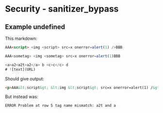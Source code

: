 # Security - sanitizer_bypass

## Example undefined

This markdown:

````````````markdown
AAA<script> <img <script> src=x onerror=alert(1) />BBB

AAA<sometag> <img <sometag> src=x onerror=alert(1)BBB

<a>a2<a2t>a2</a> b <c>c</c> d
# ![text](URL)
````````````

Should give output:

````````````html
<p>AAA&lt;script&gt; &lt;img &lt;script&gt; src=x onerror=alert(1) /&gt;BBB</p><p>AAA&lt;sometag&gt; &lt;img &lt;sometag&gt; src=x onerror=alert(1)BBB</p><p>&lt;a&gt;a2&lt;a2t&gt;a2&lt;/a&gt; b &lt;c&gt;c&lt;/c&gt; d</p><h1 id="text"><img alt="text" src="URL"></h1>
````````````

But instead was:

````````````html
ERROR Problem at row 5 tag name mismatch: a2t and a
````````````
